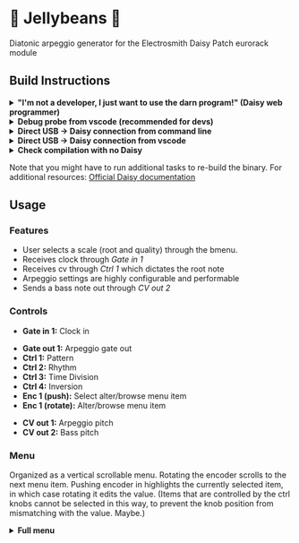 # :candy: Jellybeans :candy:
Diatonic arpeggio generator for the Electrosmith Daisy Patch eurorack module

## Build Instructions

<details>
<summary><b>"I'm not a developer, I just want to use the darn program!" (Daisy web programmer)</b></summary>

From the [Daisy web programmer](https://electro-smith.github.io/Programmer/):
1. With the eurorack module's power turned off, connect Daisy Seed via USB. If you're re-building, you'll need to briefly disconnect and then reconnect to reset things.
2. Put Daisy into bootloader mode by holding the BOOT button down, and then pressing the RESET button. Once you release the RESET button, you can also let go of the BOOT button. 
3. Download [build/Jellybeans.bin](build/Jellybeans.bin)
4. In the web programmer, click "connect". Select "DFU in FS mode"
6. Click "choose file" and select `Jellybeans.bin`
7. Click "program"

Check out [this post](https://forum.electro-smith.com/t/welcome-to-daisy-get-started-here/15) for troubleshooting and more info. I've tested this in Chrome compatibility with other browsers may vary.

</details>


<details>
<summary><b>Debug probe from vscode (recommended for devs)</b></summary>

From a vscode instance in this project's root directory:
1. Connect the [ST LINK-V3 debug probe](https://www.electro-smith.com/daisy/stlink-v3mini) to Daisy
2. With the eurorack module's power turned on, connect Daisy Seed via USB.
3. Hit ctrl+p to bring up the command palette 
4. Type `task build_and_program` and hit enter

</details>

<details>
<summary><b>Direct USB -> Daisy connection from command line</b></summary>

From this project's root directory:
1. With the eurorack module's power turned off, connect Daisy Seed via USB. If you're re-building, you'll need to briefly disconnect and then reconnect to reset things.
2. Put Daisy into bootloader mode by holding the BOOT button down, and then pressing the RESET button. Once you release the RESET button, you can also let go of the BOOT button. 
3. `make program-dfu`
4. Disconnect USB and power on the module.

</details>

<details>
<summary><b>Direct USB -> Daisy connection from vscode</b></summary>

From a vscode instance in this project's root directory:
From this project's root directory:
1. With the eurorack module's power turned off, connect Daisy Seed via USB. If you're re-building, you'll need to briefly disconnect and then reconnect to reset things.
2. Put Daisy into bootloader mode by holding the BOOT button down, and then pressing the RESET button. Once you release the RESET button, you can also let go of the BOOT button. 
3. Hit ctrl+p to bring up the command palette 
4. Type `task build_and_program_dfu` and hit enter
5. Disconnect USB and power on the module

</details>

<details>
<summary><b> Check compilation with no Daisy </b></summary>
From this project's root directory: `make`

</details>

Note that you might have to run additional tasks to re-build the binary. For additional resources: [Official Daisy documentation](https://github.com/electro-smith/DaisyWiki/wiki/1.-Setting-Up-Your-Development-Environment)

## Usage

### Features
* User selects a scale (root and quality) through the bmenu.
* Receives clock through _Gate in 1_ 
* Receives cv through _Ctrl 1_ which dictates the root note
* Arpeggio settings are highly configurable and performable
* Sends a bass note out through _CV out 2_

### Controls
* **Gate in 1:** Clock in 
<!--* **Gate in 2:**-->
* **Gate out 1:** Arpeggio gate out
* **Ctrl 1:** Pattern
* **Ctrl 2:** Rhythm
* **Ctrl 3:** Time Division
* **Ctrl 4:** Inversion
* **Enc 1 (push):** Select alter/browse menu item 
* **Enc 1 (rotate):** Alter/browse menu item
<!--* **Audio in 1:**
* **Audio in 2:**
* **Audio in 3:**
* **Audio in 4:**
* **Audio out 1:**
* **Audio out 2:**
* **Audio out 3:**
* **Audio out 4:**
* **MIDI in:** 
* **MIDI out:** -->
* **CV out 1:** Arpeggio pitch
* **CV out 2:** Bass pitch

### Menu
Organized as a vertical scrollable menu. Rotating the encoder scrolls to the next menu item. Pushing encoder in highlights the currently selected item, in which case rotating it edits the value. (Items that are controlled by the ctrl knobs cannot be selected in this way, to prevent the knob position from mismatching with the value. Maybe.)

<details>
<summary><b> Full menu </b></summary>
From this project's root directory: `make`

* Pattern (_Ctrl 1)_
    * Up
    * Down
    * Up + down inclusive
    * Up + down exclusive
    * Random
* Voicing (_Ctrl 2)_
    * Triad
    * Triad+ (triad + root)
    * 7th
    * Sus2
    * Sus4
    * Power (root+5)
    * Shell 1
    * Shell 2
    <!--* Kenny Barron-->
* Inversion (_Ctrl 3)_
    * None
    * 1st
    * 2nd
    * 3rd
* PPN (Pulse per note)
    * 1
    * 2
    * 3
    * 4
    * 8
    * 16
* Volt / octave (_Ctrl 4)_
    <!--* 4 bars
    * 2 bars
    * 1 bar
    * Half
    * 4th
    * 8th
    * 16th
    * 32nd
    * 64th (maaaybe) -->
<!--* Rhythm
    * Straight
    * Dotted
    * Swing 25%
    * Swing 50%
    * Swing 75%
    * Swing 100%
    * A number of fun virus-like patterns
    * Trig in (Plays a note when something is sent to trig in. Changes notes for every new trigger)-->
* Root (any note)
* Mode
    * Major
    * Dorian
    * Phyrgian
    * Lydian
    * Mixolydian
    * Minor
    * Locrian
* Arp octave range (-2 to +4)
* Octave (0 to +3)
* Bass octave (0 to +3)
<!--* Clock PPQ (pulses per quarter)
* Bass note division
    * Hold (this will play 1 sustained note until the next chord change)
    * 4 bars
    * 2 bars
    * 1 bar
    * Half
    * 4th
    * 8th
    * 16th
    * 32nd
* Bass Rhythm
    * Straight
    * Dotted
    * Swing 25%
    * Swing 50%
    * Swing 75%
    * Swing 100%
    * A number of fun virus-like patterns designed specifically for bass grooves
    * Trig in (Plays a note when something is sent to trig in. Changes notes for every new trigger)
* Bass Order
    * Up
    * Down
    * Up+down inc.
    * Up+down exc.
    * A number of fun virus-like patterns designed specifically for bass
* Bass Voicing
    * Root only
    * Melody (same chord type as arp)
    * Power (root+5)
    * Walk 1 (root+2)
    * Walk 2 (root+3)
    * Standard (triad)
    * Might include the same options as melody but maybe not. Issue would be option amount on a physical knob
* Clock in rate
    * 1
    * ½
    * ¼
    * ⅛
    * 1/16 -->

## TODOs
### Planned features
* internal clock source
* fractional timing
* varying rhythms
* persist certain state on shutdown e.g. mode of operation
* boot screen (disable during debug mode?), implemented in gui lib
* +/- 1 semitone trim

### Nice to haves & maybes
* Deep settings submenu (would have to implement submenus in gui lib)
* Add some sort of "inversion+oct displacement" setting that can create, for example, shell chords from 7ths
* implement slides
* fine tune setting for +/- 1 semitone?
* Add other piano-inspired patterns/features e.g. adding a low root+5th or low root or high root. Maybe add  a "reinforce" option that adds these things without having to have separate "7th+oct" voicings
* Separate diagnostics page that can monitor perf data on-unit
* seprate menus implemented in gui lib - maybe double clicking the encoder cycles menus
* give bass more options (possibly implement as 2nd arp)

## Known Bugs
* CTRL 4 can't set root note to C0, lowest is C#0. This is due to a hack in Jellybeans.cpp::updateControls()
